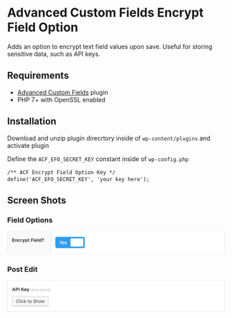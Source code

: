 # Advanced Custom Fields Encrypt Field Option

Adds an option to encrypt text field values upon save. Useful for storing sensitive data, such as API keys.

## Requirements

- [Advanced Custom Fields](https://www.advancedcustomfields.com/) plugin
- PHP 7+ with OpenSSL enabled

## Installation

Download and unzip plugin direcrtory inside of `wp-content/plugins` and activate plugin

Define the `ACF_EFO_SECRET_KEY` constant inside of `wp-config.php`

```
/** ACF Encrypt Field Option Key */
define('ACF_EFO_SECRET_KEY', 'your key here');
```

## Screen Shots

### Field Options

![Field Options Settings](/field-options.png?raw=true "Field Options Settings")

### Post Edit

![Post Edit](/post-edit.png?raw=true "Post Edit")